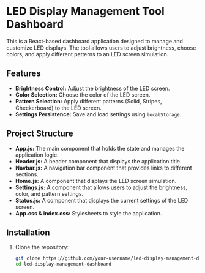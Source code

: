 # LED Display Management Tool Dashboard

This is a React-based dashboard application designed to manage and customize LED displays. The tool allows users to adjust brightness, choose colors, and apply different patterns to an LED screen simulation.

## Features

- **Brightness Control:** Adjust the brightness of the LED screen.
- **Color Selection:** Choose the color of the LED screen.
- **Pattern Selection:** Apply different patterns (Solid, Stripes, Checkerboard) to the LED screen.
- **Settings Persistence:** Save and load settings using `localStorage`.

## Project Structure

- **App.js:** The main component that holds the state and manages the application logic.
- **Header.js:** A header component that displays the application title.
- **Navbar.js:** A navigation bar component that provides links to different sections.
- **Home.js:** A component that displays the LED screen simulation.
- **Settings.js:** A component that allows users to adjust the brightness, color, and pattern settings.
- **Status.js:** A component that displays the current settings of the LED screen.
- **App.css & index.css:** Stylesheets to style the application.

## Installation

1. Clone the repository:

   ```bash
   git clone https://github.com/your-username/led-display-management-dashboard.git
   cd led-display-management-dashboard
